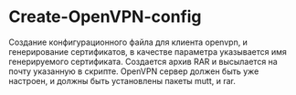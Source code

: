 # Create-OpenVPN-config

Создание конфигурационного файла для клиента openvpn, и генерирование сертификатов, в качестве параметра указывается имя генерируемого сертификата. Создается архив RAR и высылается на почту указанную в скрипте. OpenVPN сервер должен быть уже настроен, и должны быть установлены пакеты mutt, и rar. 
